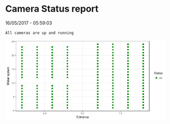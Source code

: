 Camera Status report
================
16/05/2017 - 05:59:03

    All cameras are up and running

![](camreport_files/figure-markdown_github/unnamed-chunk-2-1.png)
